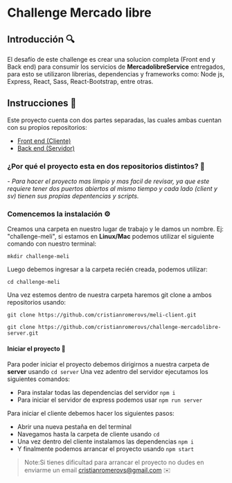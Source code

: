 # Challenge Mercado libre
## Introducción 🔍

El desafío de este challenge es crear una solucion completa (Front end y Back end) para consumir los servicios de **MercadolibreService** entregados, para esto se utilizaron librerias, dependencias y frameworks como: Node js, Express, React, Sass, React-Bootstrap, entre otras.



## Instrucciones 📝

Este proyecto cuenta con dos partes separadas, las cuales ambas cuentan con su propios repositorios:
- [Front end (Cliente)](https://github.com/cristianromerovs/meli-client.git)
- [Back end (Servidor)](https://github.com/cristianromerovs/challenge-mercadolibre-server.git)

### ¿Por qué el proyecto esta en dos repositorios distintos? 💬
_- Para hacer el proyecto mas limpio y mas facil de revisar, ya que este requiere tener dos puertos abiertos al mismo tiempo y cada lado (client y sv) tienen sus propias depentencias y scripts._

### Comencemos la instalación ⚙️

Creamos una carpeta en nuestro lugar de trabajo y le damos un nombre. Ej: "challenge-meli",
si estamos en **Linux/Mac** podemos utilizar el siguiente comando con nuestro terminal:

`mkdir challenge-meli`

Luego debemos ingresar a la carpeta recién creada, podemos utilizar:

`cd challenge-meli`

Una vez estemos dentro de nuestra carpeta haremos git clone a ambos repositorios usando:

`git clone https://github.com/cristianromerovs/meli-client.git`

`git clone https://github.com/cristianromerovs/challenge-mercadolibre-server.git`

#### Iniciar el proyecto 🚗

Para poder iniciar el proyecto debemos dirigirnos a nuestra carpeta de **server** usando
`cd server`
Una vez adentro del servidor ejecutamos los siguientes comandos:
- Para instalar todas las dependencias del servidor `npm i`
- Para iniciar el servidor de express podemos usar `npm run server`

Para iniciar el cliente debemos hacer los siguientes pasos:
- Abrir una nueva pestaña en del terminal
- Navegamos hasta la carpeta de cliente usando `cd`
- Una vez dentro del cliente instalamos las dependencias `npm i`
- Y finalmente podemos arrancar el proyecto usando `npm start`

> Note:Si tienes dificultad para arrancar el proyecto no dudes en enviarme un email
<cristianromerovs@gmail.com> ✉️
